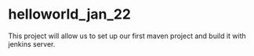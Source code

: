 # helloworld_jan_22
This project will allow us to set up our first maven project and build it with jenkins server.
